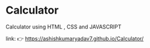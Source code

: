 # Calculator
Calculator using HTML , CSS and JAVASCRIPT

link: 👉 https://ashishkumaryadav7.github.io/Calculator/

